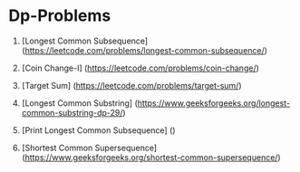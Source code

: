 # Dp-Problems
1) [Longest Common Subsequence] (https://leetcode.com/problems/longest-common-subsequence/)

2) [Coin Change-I] (https://leetcode.com/problems/coin-change/)

3) [Target Sum] (https://leetcode.com/problems/target-sum/)

4) [Longest Common Substring] (https://www.geeksforgeeks.org/longest-common-substring-dp-29/)

5) [Print Longest Common Subsequence] ()

6) [Shortest Common Supersequence] (https://www.geeksforgeeks.org/shortest-common-supersequence/)
